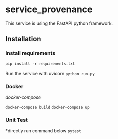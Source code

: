# service_provenance

This service is using the FastAPI python framework.

## Installation

### Install requirements

`pip install -r requirements.txt`

Run the service with uvicorn
`python run.py`

### Docker

*docker-compose*

`docker-compose build`
`docker-compose up`

### Unit Test
*directly run command below
`pytest`


